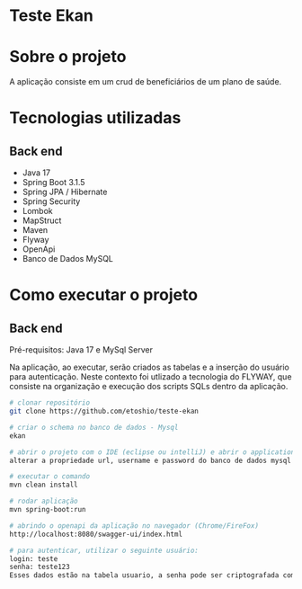 # Teste Ekan #

# Sobre o projeto
A aplicação consiste em um crud de beneficiários de um plano de saúde.

# Tecnologias utilizadas
## Back end
- Java 17
- Spring Boot 3.1.5
- Spring JPA / Hibernate
- Spring Security
- Lombok
- MapStruct
- Maven
- Flyway
- OpenApi
- Banco de Dados MySQL

# Como executar o projeto
## Back end
Pré-requisitos: Java 17 e MySql Server

Na aplicação, ao executar, serão criados as tabelas e a inserção do usuário para autenticação. Neste contexto foi utlizado a tecnologia do FLYWAY, que consiste na organização e execução dos scripts SQLs dentro da aplicação.

```bash
# clonar repositório
git clone https://github.com/etoshio/teste-ekan

# criar o schema no banco de dados - Mysql
ekan

# abrir o projeto com o IDE (eclipse ou intelliJ) e abrir o application.yaml 
alterar a propriedade url, username e password do banco de dados mysql

# executar o comando
mvn clean install

# rodar aplicação
mvn spring-boot:run

# abrindo o openapi da aplicação no navegador (Chrome/FireFox)
http://localhost:8080/swagger-ui/index.html

# para autenticar, utilizar o seguinte usuário:
login: teste
senha: teste123
Esses dados estão na tabela usuario, a senha pode ser criptografada com Bcrypt (https://bcrypt.online/)

```

